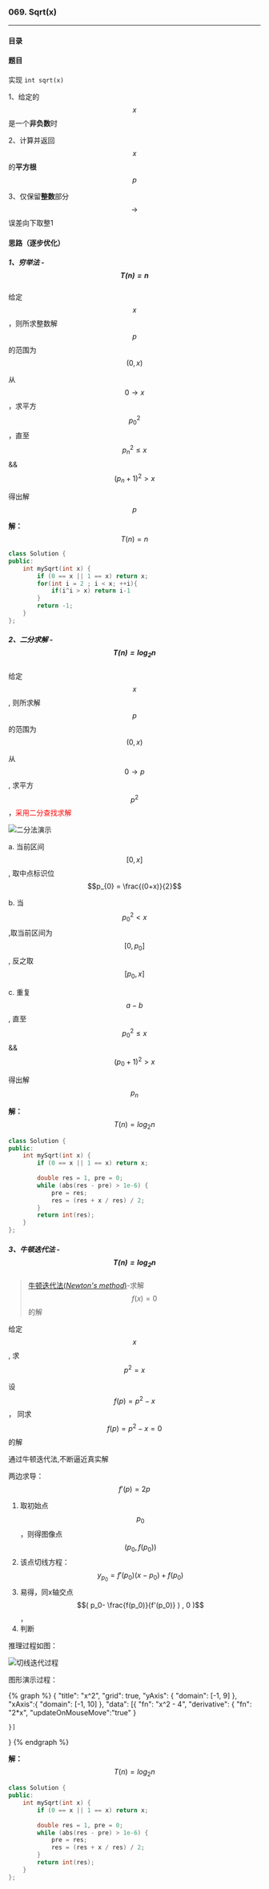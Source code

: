 
### 069. Sqrt(x)

------

#### 目录

<!-- toc -->

####  题目

实现 ` int sqrt(x) `

1、给定的$$x$$是一个**非负数**时

2、计算并返回$$x$$的**平方根**$$p$$

3、仅保留**整数**部分 $$\rightarrow $$ 误差向下取整1



#### 思路（逐步优化）

##### 1、穷举法 - $$T(n) = n $$

给定$$x$$，则所求整数解$$p$$的范围为 $$(0,x)$$

从$$0 \rightarrow x$$，求平方 $$p_0^2$$，直至 $$p_n^2 \leq x $$  && $$(p_n+1)^2 > x$$

得出解 $$p$$

**解：** $$T(n) = n$$

```cpp
class Solution {
public:
    int mySqrt(int x) {
        if (0 == x || 1 == x) return x;
        for(int i = 2 ; i < x; ++i){
            if(i^i > x) return i-1
        }
        return -1;
    }
};
```

##### 2、二分求解 - $$T(n) = log_2  n$$

给定$$x$$, 则所求解$$p$$的范围为$$(0,x)$$

从$$ 0 \rightarrow p$$, 求平方 $$p^2$$，<span style="color:red">采用二分查找求解</span>

![二分法演示](../images/069_image_01.gif)

a. 当前区间 $$[0,x]$$ , 取中点标识位$$p_{0} = \frac{(0+x)}{2}$$

b. 当 $$p_{0} ^2  < x$$ ,取当前区间为 $$[ 0, p_0 ]$$ , 反之取 $$[p_0,x]$$

c. 重复$$a-b$$,  直至    $$p_0^2 \leq x $$  && $$(p_0+1)^2 > x$$

得出解 $$p_n$$

**解：** $$T(n) = log_2 n$$
```cpp
class Solution {
public:
    int mySqrt(int x) {
        if (0 == x || 1 == x) return x;
        
        double res = 1, pre = 0;
        while (abs(res - pre) > 1e-6) {
            pre = res;
            res = (res + x / res) / 2;
        }
        return int(res);
    }
};
```

##### 3、牛顿迭代法 - $$  T(n) = log_2  n $$
> [牛顿迭代法(*Newton's method*)](https://en.wikipedia.org/wiki/Newton%27s_method)-求解$$f(x) = 0$$的解

给定$$x$$ , 求 $$p^2  = x$$

设 $$f(p) = p^2 - x$$ ， 同求 $$f(p) =  p^2 - x= 0$$的解

通过牛顿迭代法,不断逼近真实解

两边求导： $$f'(p) = 2p$$

1. 取初始点$$p_0$$，则得图像点$$ (p_0, f(p_0)) $$
2. 该点切线方程： $$ y_{p_0} = f'(p_0)(x - p_0) + f(p_0) $$
3. 易得，同x轴交点 $$( p_0- \frac{f(p_0)}{f'(p_0)} ) , 0  )$$，
4. 判断

推理过程如图：

![切线迭代过程](./images/069_sqrtx_01.jpg)


图形演示过程：

{% graph %}
{
    "title": "x^2",
    "grid": true,
    "yAxis": {
        "domain": [-1, 9]
    },
    "xAxis":{
        "domain": [-1, 10]
    },
    "data": [{
        "fn": "x^2 - 4",
        "derivative": {
            "fn": "2*x",
            "updateOnMouseMove":"true"
        }
        
    }]
}
{% endgraph %}

**解：** $$T(n) = log_2 n$$ 
```cpp
class Solution {
public:
    int mySqrt(int x) {
        if (0 == x || 1 == x) return x;
        
        double res = 1, pre = 0;
        while (abs(res - pre) > 1e-6) {
            pre = res;
            res = (res + x / res) / 2;
        }
        return int(res);
    }
};
```

<!-- endtoc -->

